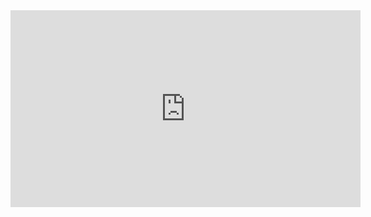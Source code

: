 <iframe width="560" height="315" src="https://www.youtube.com/embed/x10KoA0won0" frameborder="0" allowfullscreen></iframe>
